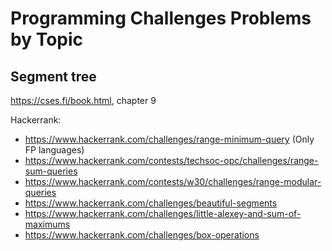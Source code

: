 # Programming Challenges Problems by Topic

## Segment tree

https://cses.fi/book.html, chapter 9

Hackerrank:
* https://www.hackerrank.com/challenges/range-minimum-query (Only FP languages)
* https://www.hackerrank.com/contests/techsoc-opc/challenges/range-sum-queries
* https://www.hackerrank.com/contests/w30/challenges/range-modular-queries
* https://www.hackerrank.com/challenges/beautiful-segments
* https://www.hackerrank.com/challenges/little-alexey-and-sum-of-maximums
* https://www.hackerrank.com/challenges/box-operations

